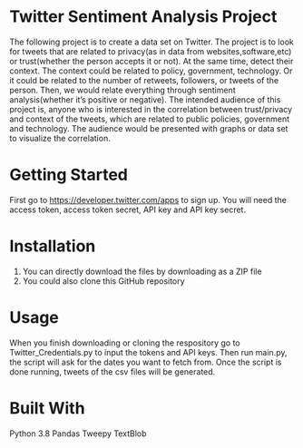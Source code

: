 # Twitter Sentiment Analysis Project

The following project is to create a data set on Twitter. The project is to look for tweets
that are related to privacy(as in data from websites,software,etc) or trust(whether the person
accepts it or not). At the same time, detect their context. The context could be related to policy,
government, technology. Or it could be related to the number of retweets, followers, or tweets of
the person. Then, we would relate everything through sentiment analysis(whether it’s positive or
negative). The intended audience of this project is, anyone who is interested in the correlation
between trust/privacy and context of the tweets, which are related to public policies, government
and technology. The audience would be presented with graphs or data set to visualize the
correlation.


# Getting Started
First go to https://developer.twitter.com/apps to sign up. You will need the access token, access token secret, API key and API key secret.

# Installation 
1. You can directly download the files by downloading as a ZIP file
2. You could also clone this GitHub repository

# Usage
When you finish downloading or cloning the respository go to Twitter_Credentials.py to input the tokens and API keys. Then run main.py, the script will ask for the dates you want to fetch from. Once the script is done running, tweets of the csv files will be generated.

# Built With
Python 3.8
Pandas
Tweepy
TextBlob


